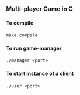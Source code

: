 ### Multi-player Game in C

#### To compile
    make compile

#### To run game-manager
    ./manager <port>

#### To start instance of a client
    ./user <port>